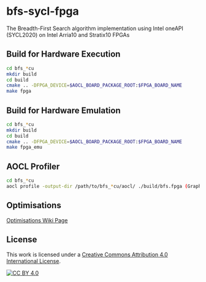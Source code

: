 # bfs-sycl-fpga
The Breadth-First Search algorithm implementation using Intel oneAPI (SYCL2020) on Intel Arria10 and Stratix10 FPGAs


## Build for Hardware Execution
```bash
cd bfs_*cu
mkdir build
cd build
cmake .. -DFPGA_DEVICE=$AOCL_BOARD_PACKAGE_ROOT:$FPGA_BOARD_NAME 
make fpga
```

## Build for Hardware Emulation
```bash
cd bfs_*cu
mkdir build
cd build
cmake .. -DFPGA_DEVICE=$AOCL_BOARD_PACKAGE_ROOT:$FPGA_BOARD_NAME 
make fpga_emu
```

## AOCL Profiler
```bash
cd bfs_*cu
aocl profile -output-dir /path/to/bfs_*cu/aocl/ ./build/bfs.fpga (GraphName)  (Partition) (RootNode)
```

## Optimisations
[Optimisations Wiki Page](https://github.com/kaanolgu/bfs-sycl-fpga/wiki/Optimisation-Guide)

## License
This work is licensed under a
[Creative Commons Attribution 4.0 International License][cc-by].

[![CC BY 4.0][cc-by-image]][cc-by]

[cc-by]: http://creativecommons.org/licenses/by/4.0/
[cc-by-image]: https://i.creativecommons.org/l/by/4.0/88x31.png
[cc-by-shield]: https://img.shields.io/badge/License-CC%20BY%204.0-lightgrey.svg
